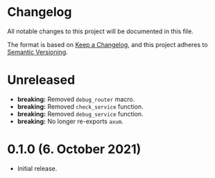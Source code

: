 # Changelog

All notable changes to this project will be documented in this file.

The format is based on [Keep a Changelog](https://keepachangelog.com/en/1.0.0/),
and this project adheres to [Semantic Versioning](https://semver.org/spec/v2.0.0.html).

# Unreleased

- **breaking:** Removed `debug_router` macro.
- **breaking:** Removed `check_service` function.
- **breaking:** Removed `debug_service` function.
- **breaking:** No longer re-exports `axum`.

# 0.1.0 (6. October 2021)

- Initial release.
